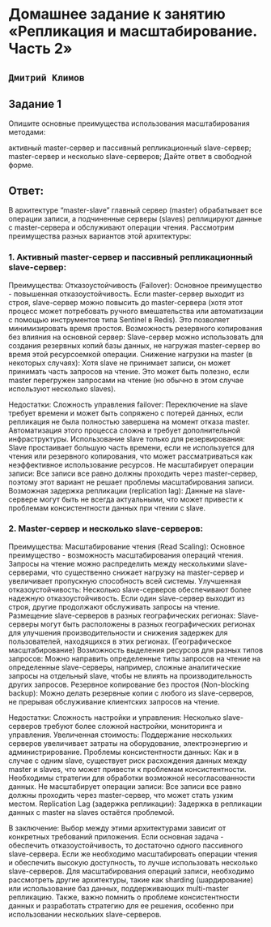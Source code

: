 # Домашнее задание к занятию «Репликация и масштабирование. Часть 2»

## ` Дмитрий Климов `

## Задание 1

Опишите основные преимущества использования масштабирования методами:

активный master-сервер и пассивный репликационный slave-сервер;
master-сервер и несколько slave-серверов;
Дайте ответ в свободной форме.

## Ответ:

В архитектуре “master-slave” главный сервер (master) обрабатывает все операции записи, а подчиненные серверы (slaves) реплицируют данные с master-сервера и обслуживают операции чтения. Рассмотрим преимущества разных вариантов этой архитектуры:

### 1. Активный master-сервер и пассивный репликационный slave-сервер:

Преимущества:
Отказоустойчивость (Failover): Основное преимущество - повышенная отказоустойчивость. Если master-сервер выходит из строя, slave-сервер можно повысить до master-сервера (хотя этот процесс может потребовать ручного вмешательства или автоматизации с помощью инструментов типа Sentinel в Redis). Это позволяет минимизировать время простоя.
Возможность резервного копирования без влияния на основной сервер: Slave-сервер можно использовать для создания резервных копий базы данных, не нагружая master-сервер во время этой ресурсоемкой операции.
Снижение нагрузки на master (в некоторых случаях): Хотя slave не принимает записи, он может принимать часть запросов на чтение. Это может быть полезно, если master перегружен запросами на чтение (но обычно в этом случае используют несколько slaves).

Недостатки:
Сложность управления failover: Переключение на slave требует времени и может быть сопряжено с потерей данных, если репликация не была полностью завершена на момент отказа master. Автоматизация этого процесса сложна и требует дополнительной инфраструктуры.
Использование slave только для резервирования: Slave простаивает большую часть времени, если не используется для чтения или резервного копирования, что может рассматриваться как неэффективное использование ресурсов.
Не масштабирует операции записи: Все записи все равно должны проходить через master-сервер, поэтому этот вариант не решает проблемы масштабирования записи.
Возможная задержка репликации (replication lag): Данные на slave-сервере могут быть не всегда актуальными, что может привести к проблемам консистентности данных при чтении с slave.

### 2. Master-сервер и несколько slave-серверов:

Преимущества:
Масштабирование чтения (Read Scaling): Основное преимущество - возможность масштабирования операций чтения. Запросы на чтение можно распределить между несколькими slave-серверами, что существенно снижает нагрузку на master-сервер и увеличивает пропускную способность всей системы.
Улучшенная отказоустойчивость: Несколько slave-серверов обеспечивают более надежную отказоустойчивость. Если один slave-сервер выходит из строя, другие продолжают обслуживать запросы на чтение.
Размещение slave-серверов в разных географических регионах: Slave-серверы могут быть расположены в разных географических регионах для улучшения производительности и снижения задержек для пользователей, находящихся в этих регионах. (Географическое масштабирование)
Возможность выделения ресурсов для разных типов запросов: Можно направить определенные типы запросов на чтение на определенные slave-серверы, например, сложные аналитические запросы на отдельный slave, чтобы не влиять на производительность других запросов.
Резервное копирование без простоя (Non-blocking backup): Можно делать резервные копии с любого из slave-серверов, не прерывая обслуживание клиентских запросов на чтение.

Недостатки:
Сложность настройки и управления: Несколько slave-серверов требуют более сложной настройки, мониторинга и управления.
Увеличенная стоимость: Поддержание нескольких серверов увеличивает затраты на оборудование, электроэнергию и администрирование.
Проблемы консистентности данных: Как и в случае с одним slave, существует риск расхождения данных между master и slaves, что может привести к проблемам консистентности. Необходимы стратегии для обработки возможной несогласованности данных.
Не масштабирует операции записи: Все записи все равно должны проходить через master-сервер, что может стать узким местом.
Replication Lag (задержка репликации): Задержка в репликации данных с master на slaves остаётся проблемой.

В заключение:
Выбор между этими архитектурами зависит от конкретных требований приложения. Если основная задача - обеспечить отказоустойчивость, то достаточно одного пассивного slave-сервера. Если же необходимо масштабировать операции чтения и обеспечить высокую доступность, то лучше использовать несколько slave-серверов. Для масштабирования операций записи, необходимо рассмотреть другие архитектуры, такие как sharding (шардирование) или использование баз данных, поддерживающих multi-master репликацию. Также, важно помнить о проблеме консистентности данных и разработать стратегию для ее решения, особенно при использовании нескольких slave-серверов.
